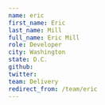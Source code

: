 ```yaml
---
name: eric
first_name: Eric
last_name: Mill
full_name: Eric Mill
role: Developer
city: Washington
state: D.C.
github: 
twitter: 
team: Delivery
redirect_from: /team/eric
---
```

